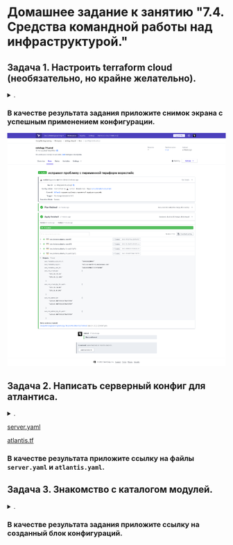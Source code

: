 # Домашнее задание к занятию "7.4. Средства командной работы над инфраструктурой."

## Задача 1. Настроить terraform cloud (необязательно, но крайне желательно).

<details><summary>.</summary>

> В это задании предлагается познакомиться со средством командой работы над инфраструктурой предоставляемым
> разработчиками терраформа. 
> 
> 1. Зарегистрируйтесь на [https://app.terraform.io/](https://app.terraform.io/). (регистрация бесплатная и не требует использования платежных инструментов).
> 1. Создайте в своем github аккаунте (или другом хранилище репозиториев) отдельный репозиторий с конфигурационными файлами прошлых занятий (или воспользуйтесь любым простым конфигом).
> 1. Зарегистрируйте этот репозиторий в [https://app.terraform.io/](https://app.terraform.io/).
> 1. Выполните plan и apply. 
> 
> В качестве результата задания приложите снимок экрана с успешным применением конфигурации.

</details>

### В качестве результата задания приложите снимок экрана с успешным применением конфигурации.

![media](media/virt-74-terraform-cloud-screenshot.png)

## Задача 2. Написать серверный конфиг для атлантиса. 

<details><summary>.</summary>

> Смысл задания – познакомиться с документацией о [серверной](https://www.runatlantis.io/docs/server-side-repo-config.html) конфигурации и конфигурации уровня [репозитория](https://www.runatlantis.io/docs/repo-level-atlantis-yaml.html).
> 
> Создай `server.yaml` который скажет атлантису:
> 1. Укажите, что атлантис должен работать только для репозиториев в вашем github (или любом другом) аккаунте.
> 1. На стороне клиентского конфига разрешите изменять `workflow`, то есть для каждого репозитория можно будет указать свои дополнительные команды. 
> 1. В `workflow` используемом по-умолчанию сделайте так, что бы во время планирования не происходил `lock` состояния.
> 
> Создай `atlantis.yaml` который, если поместить в корень terraform проекта, скажет атлантису:
> 1. Надо запускать планирование и аплай для двух воркспейсов `stage` и `prod`.
> 1. Необходимо включить автопланирование при изменении любых файлов `*.tf`.
> 
> В качестве результата приложите ссылку на файлы `server.yaml` и `atlantis.yaml`.

</details>

[server.yaml](./misc/74/server/server.yaml)

[atlantis.tf](./misc/74/atlantis.yaml)

### В качестве результата приложите ссылку на файлы `server.yaml` и `atlantis.yaml`.

## Задача 3. Знакомство с каталогом модулей. 

<details><summary>.</summary>

> 1. В [каталоге модулей](https://registry.terraform.io/browse/modules) найдите официальный модуль от aws для создания `ec2` инстансов. 
> 2. Изучите как устроен модуль. Задумайтесь, будете ли в своем проекте использовать этот модуль или непосредственно ресурс `aws_instance` без помощи модуля?
> 3. В рамках предпоследнего задания был создан ec2 при помощи ресурса `aws_instance`. Создайте аналогичный инстанс при помощи найденного модуля.   
> 
> В качестве результата задания приложите ссылку на созданный блок конфигураций.

</details> 

### В качестве результата задания приложите ссылку на созданный блок конфигураций.